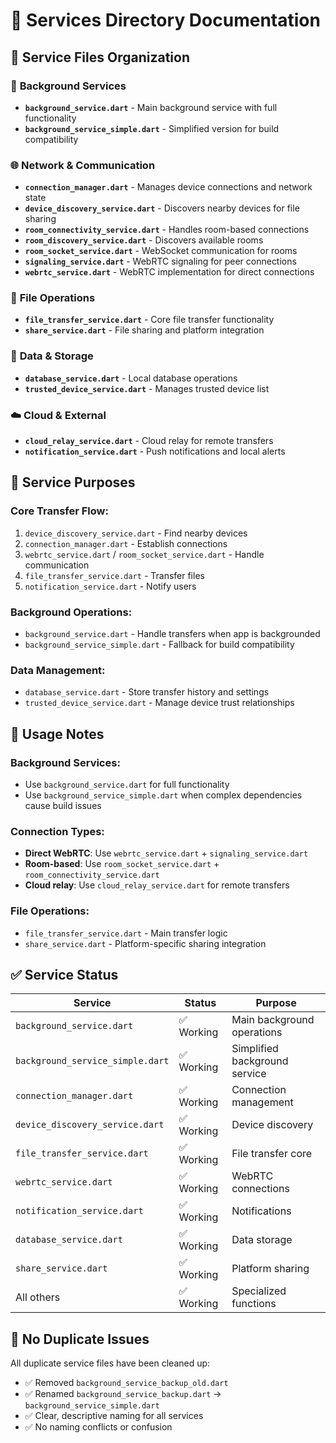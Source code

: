 # 🔧 Services Directory Documentation

## 📁 Service Files Organization

### 🔄 **Background Services**
- **`background_service.dart`** - Main background service with full functionality
- **`background_service_simple.dart`** - Simplified version for build compatibility

### 🌐 **Network & Communication**
- **`connection_manager.dart`** - Manages device connections and network state
- **`device_discovery_service.dart`** - Discovers nearby devices for file sharing
- **`room_connectivity_service.dart`** - Handles room-based connections
- **`room_discovery_service.dart`** - Discovers available rooms
- **`room_socket_service.dart`** - WebSocket communication for rooms
- **`signaling_service.dart`** - WebRTC signaling for peer connections
- **`webrtc_service.dart`** - WebRTC implementation for direct connections

### 📁 **File Operations**
- **`file_transfer_service.dart`** - Core file transfer functionality
- **`share_service.dart`** - File sharing and platform integration

### 💾 **Data & Storage**
- **`database_service.dart`** - Local database operations
- **`trusted_device_service.dart`** - Manages trusted device list

### ☁️ **Cloud & External**
- **`cloud_relay_service.dart`** - Cloud relay for remote transfers
- **`notification_service.dart`** - Push notifications and local alerts

## 🎯 **Service Purposes**

### **Core Transfer Flow:**
1. `device_discovery_service.dart` - Find nearby devices
2. `connection_manager.dart` - Establish connections
3. `webrtc_service.dart` / `room_socket_service.dart` - Handle communication
4. `file_transfer_service.dart` - Transfer files
5. `notification_service.dart` - Notify users

### **Background Operations:**
- `background_service.dart` - Handle transfers when app is backgrounded
- `background_service_simple.dart` - Fallback for build compatibility

### **Data Management:**
- `database_service.dart` - Store transfer history and settings
- `trusted_device_service.dart` - Manage device trust relationships

## 🔧 **Usage Notes**

### **Background Services:**
- Use `background_service.dart` for full functionality
- Use `background_service_simple.dart` when complex dependencies cause build issues

### **Connection Types:**
- **Direct WebRTC**: Use `webrtc_service.dart` + `signaling_service.dart`
- **Room-based**: Use `room_socket_service.dart` + `room_connectivity_service.dart`
- **Cloud relay**: Use `cloud_relay_service.dart` for remote transfers

### **File Operations:**
- `file_transfer_service.dart` - Main transfer logic
- `share_service.dart` - Platform-specific sharing integration

## ✅ **Service Status**

| Service | Status | Purpose |
|---------|--------|---------|
| `background_service.dart` | ✅ Working | Main background operations |
| `background_service_simple.dart` | ✅ Working | Simplified background service |
| `connection_manager.dart` | ✅ Working | Connection management |
| `device_discovery_service.dart` | ✅ Working | Device discovery |
| `file_transfer_service.dart` | ✅ Working | File transfer core |
| `webrtc_service.dart` | ✅ Working | WebRTC connections |
| `notification_service.dart` | ✅ Working | Notifications |
| `database_service.dart` | ✅ Working | Data storage |
| `share_service.dart` | ✅ Working | Platform sharing |
| All others | ✅ Working | Specialized functions |

## 🚀 **No Duplicate Issues**

All duplicate service files have been cleaned up:
- ✅ Removed `background_service_backup_old.dart`
- ✅ Renamed `background_service_backup.dart` → `background_service_simple.dart`
- ✅ Clear, descriptive naming for all services
- ✅ No naming conflicts or confusion

